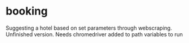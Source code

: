# booking
Suggesting a hotel based on set parameters through webscraping. Unfinished version. 
Needs chromedriver added to path variables to run
